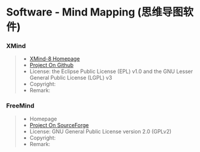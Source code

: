 # Software - Mind Mapping (思维导图软件)

### XMind
> * [XMind-8 Homepage](http://www.xmind.net/xmind8)
> * [Project On Github](https://github.com/xmindltd/xmind)
> * License: the Eclipse Public License (EPL) v1.0 and the GNU Lesser General Public License (LGPL) v3
> * Copyright: 
> * Remark: 

### FreeMind
> * Homepage
> * [Project On SourceForge](https://sourceforge.net/projects/freemind/)
> * License: GNU General Public License version 2.0 (GPLv2)
> * Copyright: 
> * Remark: 
